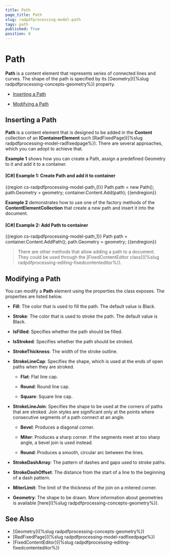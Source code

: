 ```yaml
---
title: Path
page_title: Path
slug: radpdfprocessing-model-path
tags: path
published: True
position: 8
---
```


# Path



__Path__ is a content element that represents series of connected lines and curves. The shape of the path is specified by its [Geometry]({%slug radpdfprocessing-concepts-geometry%}) property.
      

* [Inserting a Path](#inserting-a-path)

* [Modifying a Path](#modifying-a-path)

## Inserting a Path

__Path__ is a content element that is designed to be added in the __Content__ collection of an __IContainerElement__ such [RadFixedPage]({%slug radpdfprocessing-model-radfixedpage%}). There are several approaches, which you can adopt to achieve that.
        

__Example 1__ shows how you can create a Path, assign a predefined Geometry to it and add it to a container.
        

#### __[C#] Example 1: Create Path and add it to container__

{{region cs-radpdfprocessing-model-path_0}}
	Path path = new Path();
	path.Geometry = geometry;
	container.Content.Add(path);
{{endregion}}



__Example 2__ demonstrates how to use one of the factory methods of the __ContentElementCollection__ that create a new path and insert it into the document.
        

#### __[C#] Example 2: Add Path to container__

{{region cs-radpdfprocessing-model-path_1}}
	Path path = container.Content.AddPath();
	path.Geometry = geometry;
{{endregion}}



>There are other methods that allow adding a path to a document. They could be used through the [FixedContentEditor class]({%slug radpdfprocessing-editing-fixedcontenteditor%}).
          

## Modifying a Path

You can modify a __Path__ element using the properties the class exposes. The properties are listed below.
        

* __Fill__: The color that is used to fill the path. The default value is Black.
            

* __Stroke__: The color that is used to stroke the path. The default value is Black.
            

* __IsFilled__: Specifies whether the path should be filled.
            

* __IsStroked__: Specifies whether the path should be stroked.
            

* __StrokeThickness__: The width of the stroke outline.
            

* __StrokeLineCap__: Specifies the shape, which is used at the ends of open paths when they are stroked.
            

	* __Flat__: Flat line cap.
	
	* __Round__: Round line cap.

	* __Square__: Square line cap.
                

* __StrokeLineJoin__: Specifies the shape to be used at the corners of paths that are stroked. Join styles are significant only at the points where consecutive segments of a path connect at an angle.
            

	* __Bevel__: Produces a diagonal corner.
	            
	
	* __Miter__: Produces a sharp corner. If the segments meet at too sharp angle, a bevel join is used instead.
	            
	
	* __Round__: Produces a smooth, circular arc between the lines.
                

* __StrokeDashArray__: The pattern of dashes and gaps used to stroke paths.
            

* __StrokeDashOffset__: The distance from the start of a line to the beginning of a dash pattern.
            

* __MiterLimit__: The limit of the thickness of the join on a mitered corner.
            

* __Geometry__: The shape to be drawn. More information about geometries is available [here]({%slug radpdfprocessing-concepts-geometry%}).
            

## See Also

 * [Geometry]({%slug radpdfprocessing-concepts-geometry%})
 * [RadFixedPage]({%slug radpdfprocessing-model-radfixedpage%})
 * [FixedContentEditor]({%slug radpdfprocessing-editing-fixedcontenteditor%})
